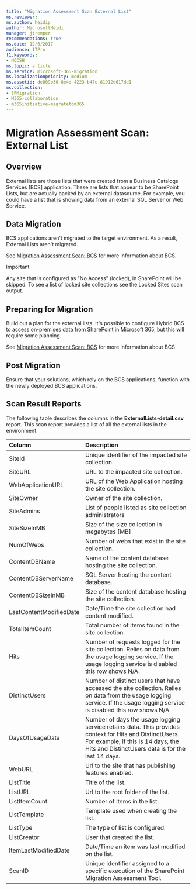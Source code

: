 ```yaml
---
title: "Migration Assessment Scan External List"
ms.reviewer: 
ms.author: heidip
author: MicrosoftHeidi
manager: jtremper
recommendations: true
ms.date: 12/6/2017
audience: ITPro
f1.keywords:
- NOCSH
ms.topic: article
ms.service: microsoft-365-migration
ms.localizationpriority: medium
ms.assetid: de809b30-8e4d-4223-b47e-81912d617dd1
ms.collection:
- SPMigration
- M365-collaboration
- m365initiative-migratetom365
---
```


# Migration Assessment Scan: External List

## Overview

External lists are those lists that were created from a Business Catalogs Services [BCS] application. These are lists that appear to be SharePoint Lists, but are actually backed by an external datasource. For example, you could have a list that is showing data from an external SQL Server or Web Service.
  
## Data Migration

BCS applications aren't migrated to the target environment. As a result, External Lists aren't migrated.
  
See [Migration Assessment Scan: BCS](migration-assessment-scan-bcs.md) for more information about BCS. 
  
> [!IMPORTANT]
> Any site that is configured as "No Access" (locked), in SharePoint will be skipped. To see a list of locked site collections see the Locked Sites scan output. 
  
## Preparing for Migration

Build out a plan for the external lists. It's possible to configure Hybrid BCS to access on-premises data from SharePoint in Microsoft 365, but this will require some planning. 
  
See [Migration Assessment Scan: BCS](migration-assessment-scan-bcs.md) for more information about BCS 
  
## Post Migration

Ensure that your solutions, which rely on the BCS applications, function with the newly deployed BCS applications.
  
## Scan Result Reports

The following table describes the columns in the **ExternalLists-detail.csv** report. This scan report provides a list of all the external lists in the environment. 
  
|**Column**|**Description**|
|:-----|:-----|
|SiteId  <br/> |Unique identifier of the impacted site collection.  <br/> |
|SiteURL  <br/> |URL to the impacted site collection.  <br/> |
|WebApplicationURL  <br/> |URL of the Web Application hosting the site collection.  <br/> |
|SiteOwner  <br/> |Owner of the site collection.  <br/> |
|SiteAdmins  <br/> |List of people listed as site collection administrators  <br/> |
|SiteSizeInMB  <br/> |Size of the size collection in megabytes [MB]  <br/> |
|NumOfWebs  <br/> |Number of webs that exist in the site collection.  <br/> |
|ContentDBName  <br/> |Name of the content database hosting the site collection.  <br/> |
|ContentDBServerName  <br/> |SQL Server hosting the content database.  <br/> |
|ContentDBSizeInMB  <br/> |Size of the content database hosting the site collection.  <br/> |
|LastContentModifiedDate  <br/> |Date/Time the site collection had content modified.  <br/> |
|TotalItemCount  <br/> |Total number of items found in the site collection.  <br/> |
|Hits  <br/> |Number of requests logged for the site collection. Relies on data from the usage logging service. If the usage logging service is disabled this row shows N/A.  <br/> |
|DistinctUsers  <br/> |Number of distinct users that have accessed the site collection. Relies on data from the usage logging service. If the usage logging service is disabled this row shows N/A.  <br/> |
|DaysOfUsageData  <br/> |Number of days the usage logging service retains data. This provides context for Hits and DistinctUsers. For example, if this is 14 days, the Hits and DistinctUsers data is for the last 14 days.  <br/> |
|WebURL  <br/> |Url to the site that has publishing features enabled.  <br/> |
|ListTitle  <br/> |Title of the list.  <br/> |
|ListURL  <br/> |Url to the root folder of the list.  <br/> |
|ListItemCount  <br/> |Number of items in the list.  <br/> |
|ListTemplate  <br/> |Template used when creating the list.  <br/> |
|ListType  <br/> |The type of list is configured.  <br/> |
|ListCreator  <br/> |User that created the list.  <br/> |
|ItemLastModifiedDate  <br/> |Date/Time an item was last modified on the list.  <br/> |
|ScanID  <br/> | Unique identifier assigned to a specific execution of the SharePoint Migration Assessment Tool.  <br/> |
   

